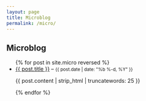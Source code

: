 ```yaml
---
layout: page
title: Microblog
permalink: /micro/
---
```


<h2>Microblog</h2>

<ul>
{% for post in site.micro reversed %}
  <li>
    <a href="{{ post.url | relative_url }}">{{ post.title }}</a> – <small>{{ post.date | date: "%b %-d, %Y" }}</small>
    <p>{{ post.content | strip_html | truncatewords: 25 }}</p>
  </li>
{% endfor %}
</ul>
